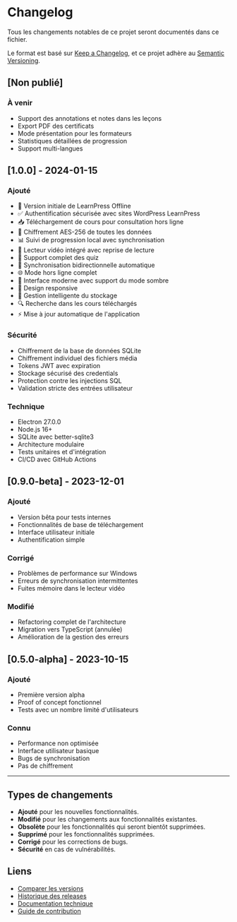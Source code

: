 # Changelog

Tous les changements notables de ce projet seront documentés dans ce fichier.

Le format est basé sur [Keep a Changelog](https://keepachangelog.com/fr/1.0.0/),
et ce projet adhère au [Semantic Versioning](https://semver.org/lang/fr/).

## [Non publié]

### À venir
- Support des annotations et notes dans les leçons
- Export PDF des certificats
- Mode présentation pour les formateurs
- Statistiques détaillées de progression
- Support multi-langues

## [1.0.0] - 2024-01-15

### Ajouté
- 🎉 Version initiale de LearnPress Offline
- ✅ Authentification sécurisée avec sites WordPress LearnPress
- 📥 Téléchargement de cours pour consultation hors ligne
- 🔐 Chiffrement AES-256 de toutes les données
- 📊 Suivi de progression local avec synchronisation
- 🎥 Lecteur vidéo intégré avec reprise de lecture
- 📝 Support complet des quiz
- 🔄 Synchronisation bidirectionnelle automatique
- 🌐 Mode hors ligne complet
- 🎨 Interface moderne avec support du mode sombre
- 📱 Design responsive
- 💾 Gestion intelligente du stockage
- 🔍 Recherche dans les cours téléchargés
- ⚡ Mise à jour automatique de l'application

### Sécurité
- Chiffrement de la base de données SQLite
- Chiffrement individuel des fichiers média
- Tokens JWT avec expiration
- Stockage sécurisé des credentials
- Protection contre les injections SQL
- Validation stricte des entrées utilisateur

### Technique
- Electron 27.0.0
- Node.js 16+
- SQLite avec better-sqlite3
- Architecture modulaire
- Tests unitaires et d'intégration
- CI/CD avec GitHub Actions

## [0.9.0-beta] - 2023-12-01

### Ajouté
- Version bêta pour tests internes
- Fonctionnalités de base de téléchargement
- Interface utilisateur initiale
- Authentification simple

### Corrigé
- Problèmes de performance sur Windows
- Erreurs de synchronisation intermittentes
- Fuites mémoire dans le lecteur vidéo

### Modifié
- Refactoring complet de l'architecture
- Migration vers TypeScript (annulée)
- Amélioration de la gestion des erreurs

## [0.5.0-alpha] - 2023-10-15

### Ajouté
- Première version alpha
- Proof of concept fonctionnel
- Tests avec un nombre limité d'utilisateurs

### Connu
- Performance non optimisée
- Interface utilisateur basique
- Bugs de synchronisation
- Pas de chiffrement

---

## Types de changements

- **Ajouté** pour les nouvelles fonctionnalités.
- **Modifié** pour les changements aux fonctionnalités existantes.
- **Obsolète** pour les fonctionnalités qui seront bientôt supprimées.
- **Supprimé** pour les fonctionnalités supprimées.
- **Corrigé** pour les corrections de bugs.
- **Sécurité** en cas de vulnérabilités.

## Liens

- [Comparer les versions](https://github.com/votre-repo/learnpress-offline-app/compare)
- [Historique des releases](https://github.com/votre-repo/learnpress-offline-app/releases)
- [Documentation technique](https://docs.votre-site.com)
- [Guide de contribution](CONTRIBUTING.md)
